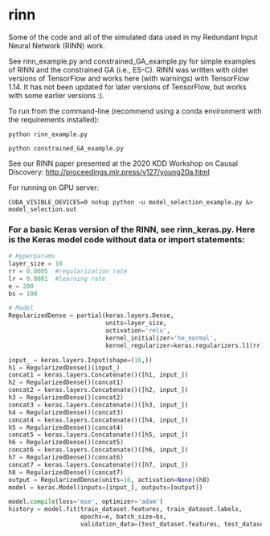 # rinn
Some of the code and all of the simulated data used in my Redundant Input Neural Network (RINN) work. 

See rinn_example.py and constrained_GA_example.py for simple examples of RINN and the constrained GA (i.e., ES-C). 
RINN was written with older versions of TensorFlow and works here (with warnings) with TensorFlow 1.14. It has not been updated
for later versions of TensorFlow, but works with some earlier versions :). 

To run from the command-line (recommend using a conda environment with the requirements installed):
```
python rinn_example.py
```

```
python constrained_GA_example.py
```

See our RINN paper presented at the 2020 KDD Workshop on Causal Discovery:  http://proceedings.mlr.press/v127/young20a.html

For running on GPU server:
```
CUDA_VISIBLE_DEVICES=0 nohup python -u model_selection_example.py &> model_selection.out
```

### For a basic Keras version of the RINN, see rinn_keras.py.  Here is the Keras model code without data or import statements:
```python
# Hyperparams
layer_size = 10 
rr = 0.0005  #regularization rate
lr = 0.0001  #learning rate
e = 200
bs = 100

# Model
RegularizedDense = partial(keras.layers.Dense, 
	                       units=layer_size, 
	                       activation='relu', 
	                       kernel_initializer='he_normal', 
	                       kernel_regularizer=keras.regularizers.l1(rr))

input_ = keras.layers.Input(shape=(16,))
h1 = RegularizedDense()(input_)
concat1 = keras.layers.Concatenate()([h1, input_])
h2 = RegularizedDense()(concat1)
concat2 = keras.layers.Concatenate()([h2, input_])
h3 = RegularizedDense()(concat2)
concat3 = keras.layers.Concatenate()([h3, input_])
h4 = RegularizedDense()(concat3)
concat4 = keras.layers.Concatenate()([h4, input_])
h5 = RegularizedDense()(concat4)
concat5 = keras.layers.Concatenate()([h5, input_])
h6 = RegularizedDense()(concat5)
concat6 = keras.layers.Concatenate()([h6, input_])
h7 = RegularizedDense()(concat6)
concat7 = keras.layers.Concatenate()([h7, input_])
h8 = RegularizedDense()(concat7)
output = RegularizedDense(units=16, activation=None)(h8)
model = keras.Model(inputs=[input_], outputs=[output])

model.compile(loss='mse', optimizer='adam')
history = model.fit(train_dataset.features, train_dataset.labels, 
	                epochs=e, batch_size=bs,
	                validation_data=(test_dataset.features, test_dataset.labels))
```
